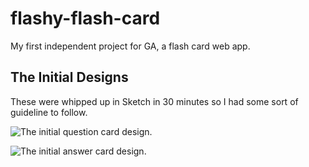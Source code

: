 # flashy-flash-card
My first independent project for GA, a flash card web app.

## The Initial Designs
These were whipped up in Sketch in 30 minutes so I had some sort of guideline to follow.

 ![The initial question card design.](http://i.imgur.com/88wDqVF.png)

 ![The initial answer card design.](http://i.imgur.com/mwheRoc.png)